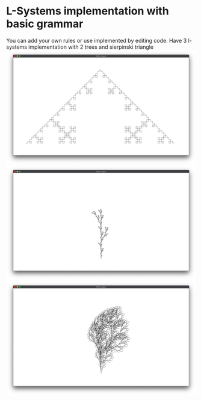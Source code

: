 # L-Systems implementation with basic grammar
You can add your own rules or use implemented by editing code.
Have 3 l-systems implementation with 2 trees and sierpinski triangle
![SIERPINSKI_TRIANGLE](https://github.com/s3ponia/l_system/blob/master/images/sierpinski%20triangle.png)
![TREE_1](https://github.com/s3ponia/l_system/blob/master/images/tree1.png)
![TREE_2](https://github.com/s3ponia/l_system/blob/master/images/tree2.png)
